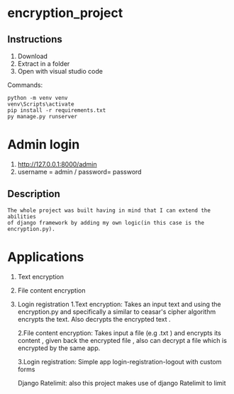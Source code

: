 # encryption_project


## Instructions

1. Download 
2. Extract in a folder
3. Open with visual studio code

Commands:

    python -m venv venv
    venv\Scripts\activate
    pip install -r requirements.txt
    py manage.py runserver

# Admin login
1. http://127.0.0.1:8000/admin
2. username = admin / password= password

## Description
    The whole project was built having in mind that I can extend the abilities
    of django framework by adding my own logic(in this case is the encryption.py).
    


# Applications
1. Text encryption
2. File content encryption
3. Login registration
    1.Text encryption:
        Takes an input text and using the encryption.py and specifically a similar
        to ceasar's cipher algorithm encrypts the text. Also decrypts the encrypted text .
    
    2.File content encryption:
        Takes input a file (e.g .txt ) and encrypts its content , given back the encrypted file , also can decrypt a file which is encrypted by the same app.
    
    3.Login registration:
        Simple app login-registration-logout with custom forms 

    Django Ratelimit:
        also this project makes use of django Ratelimit to limit 